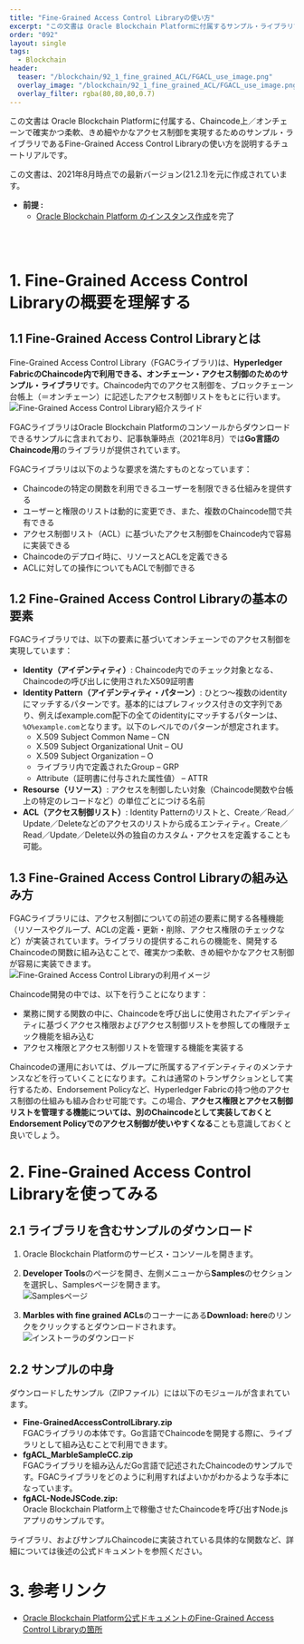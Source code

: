 ```yaml
---
title: "Fine-Grained Access Control Libraryの使い方"
excerpt: "この文書は Oracle Blockchain Platformに付属するサンプル・ライブラリであるFine-Grained Access Control Libraryの使い方を説明します。"
order: "092"
layout: single
tags: 
  - Blockchain
header:
  teaser: "/blockchain/92_1_fine_grained_ACL/FGACL_use_image.png"
  overlay_image: "/blockchain/92_1_fine_grained_ACL/FGACL_use_image.png"
  overlay_filter: rgba(80,80,80,0.7)
---
```


この文書は Oracle Blockchain Platformに付属する、Chaincode上／オンチェーンで確実かつ柔軟、きめ細やかなアクセス制御を実現するためのサンプル・ライブラリであるFine-Grained Access Control Libraryの使い方を説明するチュートリアルです。

この文書は、2021年8月時点での最新バージョン(21.2.1)を元に作成されています。

- **前提 :**
  - [Oracle Blockchain Platform のインスタンス作成](../01_1_create_instance/)を完了
<br>
<br>

# 1. Fine-Grained Access Control Libraryの概要を理解する

## 1.1 Fine-Grained Access Control Libraryとは

Fine-Grained Access Control Library（FGACライブラリ)は、**Hyperledger FabricのChaincode内で利用できる、オンチェーン・アクセス制御のためのサンプル・ライブラリ**です。Chaincode内でのアクセス制御を、ブロックチェーン台帳上（＝オンチェーン）に記述したアクセス制御リストをもとに行います。<br>
![Fine-Grained Access Control Library紹介スライド](FGACL_slide.png)

FGACライブラリはOracle Blockchain Platformのコンソールからダウンロードできるサンプルに含まれており、記事執筆時点（2021年8月）では**Go言語のChaincode用**のライブラリが提供されています。

FGACライブラリは以下のような要求を満たすものとなっています：
- Chaincodeの特定の関数を利用できるユーザーを制限できる仕組みを提供する
- ユーザーと権限のリストは動的に変更でき、また、複数のChaincode間で共有できる
- アクセス制御リスト（ACL）に基づいたアクセス制御をChaincode内で容易に実装できる
- Chaincodeのデプロイ時に、リソースとACLを定義できる
- ACLに対しての操作についてもACLで制御できる

## 1.2 Fine-Grained Access Control Libraryの基本の要素

FGACライブラリでは、以下の要素に基づいてオンチェーンでのアクセス制御を実現しています：
- **Identity（アイデンティティ）**: Chaincode内でのチェック対象となる、Chaincodeの呼び出しに使用されたX509証明書
- **Identity Pattern（アイデンティティ・パターン）**: ひとつ～複数のidentityにマッチするパターンです。基本的にはプレフィックス付きの文字列であり、例えばexample.com配下の全てのidentityにマッチするパターンは、```%O%example.com```となります。以下のレベルでのパターンが想定されます。
  - X.509 Subject Common Name – CN
  - X.509 Subject Organizational Unit – OU
  - X.509 Subject Organization – O
  - ライブラリ内で定義されたGroup – GRP
  - Attribute（証明書に付与された属性値） – ATTR
- **Resourse（リソース）**: アクセスを制御したい対象（Chaincode関数や台帳上の特定のレコードなど）の単位ごとにつける名前
- **ACL（アクセス制御リスト）**: Identity Patternのリストと、Create／Read／Update／Deleteなどのアクセスのリストから成るエンティティ。Create／Read／Update／Delete以外の独自のカスタム・アクセスを定義することも可能。

## 1.3 Fine-Grained Access Control Libraryの組み込み方

FGACライブラリには、アクセス制御についての前述の要素に関する各種機能（リソースやグループ、ACLの定義・更新・削除、アクセス権限のチェックなど）が実装されています。ライブラリの提供するこれらの機能を、開発するChaincodeの関数に組み込むことで、確実かつ柔軟、きめ細やかなアクセス制御が容易に実装できます。<br>
![Fine-Grained Access Control Libraryの利用イメージ](FGACL_use_image.png)

Chaincode開発の中では、以下を行うことになります：
- 業務に関する関数の中に、Chaincodeを呼び出しに使用されたアイデンティティに基づくアクセス権限およびアクセス制御リストを参照しての権限チェック機能を組み込む
- アクセス権限とアクセス制御リストを管理する機能を実装する

Chaincodeの運用においては、グループに所属するアイデンティティのメンテナンスなどを行っていくことになります。これは通常のトランザクションとして実行するため、Endorsement Policyなど、Hyperledger Fabricの持つ他のアクセス制御の仕組みも組み合わせ可能です。この場合、**アクセス権限とアクセス制御リストを管理する機能については、別のChaincodeとして実装しておくとEndorsement Policyでのアクセス制御が使いやすくなる**ことも意識しておくと良いでしょう。

# 2. Fine-Grained Access Control Libraryを使ってみる

## 2.1 ライブラリを含むサンプルのダウンロード

1. Oracle Blockchain Platformのサービス・コンソールを開きます。

1. **Developer Tools**のページを開き、左側メニューから**Samples**のセクションを選択し、Samplesページを開きます。<br>
![Samplesページ](OBP-console-samples.png)

1. **Marbles with fine grained ACLs**のコーナーにある**Download: here**のリンクをクリックするとダウンロードされます。<br>
  ![インストーラのダウンロード](OBP-console-download-here.png)

## 2.2 サンプルの中身

ダウンロードしたサンプル（ZIPファイル）には以下のモジュールが含まれています。

- **Fine-GrainedAccessControlLibrary.zip**<br>
  FGACライブラリの本体です。Go言語でChaincodeを開発する際に、ライブラリとして組み込むことで利用できます。
- **fgACL_MarbleSampleCC.zip**<br>
  FGACライブラリを組み込んだGo言語で記述されたChaincodeのサンプルです。FGACライブラリをどのように利用すればよいかがわかるような手本になっています。
- **fgACL-NodeJSCode.zip:**<br>
  Oracle Blockchain Platform上で稼働させたChaincodeを呼び出すNode.jsアプリのサンプルです。

ライブラリ、およびサンプルChaincodeに実装されている具体的な関数など、詳細については後述の公式ドキュメントを参照ください。

# 3. 参考リンク

- [Oracle Blockchain Platform公式ドキュメントのFine-Grained Access Control Libraryの箇所](https://docs.oracle.com/en/cloud/paas/blockchain-cloud/usingoci/using-fine-grained-access-control-library.html)